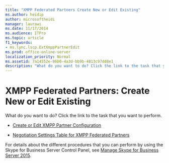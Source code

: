 ```yaml
---
title: "XMPP Federated Partners Create New or Edit Existing"
ms.author: heidip
author: microsoftheidi
manager: laurawi
ms.date: 11/17/2014
ms.audience: ITPro
ms.topic: article
f1_keywords:
- ms.lync.lscp.ExtXmppPartnerEdit
ms.prod: office-online-server
localization_priority: Normal
ms.assetid: 7a14552e-96b0-4a3d-bb9b-4813c97dd8e1
description: "What do you want to do? Click the link to the task that you want to perform."
---
```


# XMPP Federated Partners: Create New or Edit Existing
 
What do you want to do? Click the link to the task that you want to perform.
  
- [Create or Edit XMPP Partner Configuration](http://technet.microsoft.com/library/362dbe5e-8ee9-4aba-8c26-5907312b4a60.aspx)
    
- [Negotiation Settings Table for XMPP Federated Partners](http://technet.microsoft.com/library/ef773942-ef92-4f71-85a1-738dfebdfa00.aspx)
    
For details about the different procedures that you can perform by using the Skype for Business Server Control Panel, see [Manage Skype for Business Server 2015](../../manage/manage.md).

